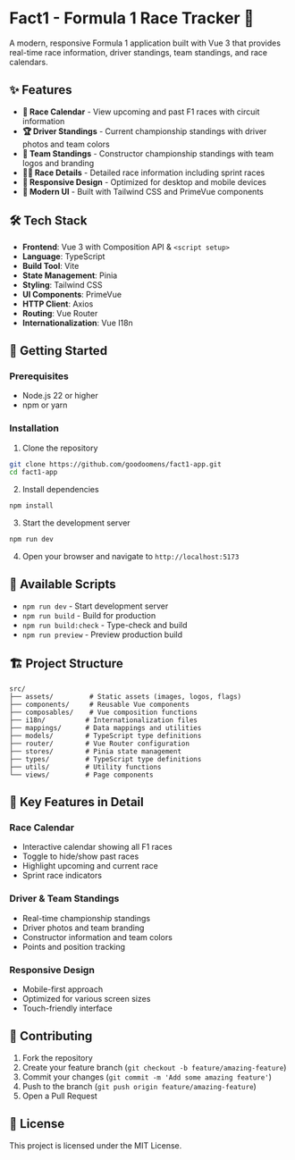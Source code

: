 # Fact1 - Formula 1 Race Tracker 🏁

A modern, responsive Formula 1 application built with Vue 3 that provides real-time race information, driver standings, team standings, and race calendars.

## ✨ Features

- **📅 Race Calendar** - View upcoming and past F1 races with circuit information
- **🏆 Driver Standings** - Current championship standings with driver photos and team colors
- **🏁 Team Standings** - Constructor championship standings with team logos and branding
- **🏃‍♂️ Race Details** - Detailed race information including sprint races
- **📱 Responsive Design** - Optimized for desktop and mobile devices
- **🎨 Modern UI** - Built with Tailwind CSS and PrimeVue components

## 🛠️ Tech Stack

- **Frontend**: Vue 3 with Composition API & `<script setup>`
- **Language**: TypeScript
- **Build Tool**: Vite
- **State Management**: Pinia
- **Styling**: Tailwind CSS
- **UI Components**: PrimeVue
- **HTTP Client**: Axios
- **Routing**: Vue Router
- **Internationalization**: Vue I18n

## 🚀 Getting Started

### Prerequisites

- Node.js 22 or higher
- npm or yarn

### Installation

1. Clone the repository

```bash
git clone https://github.com/goodoomens/fact1-app.git
cd fact1-app
```

2. Install dependencies

```bash
npm install
```

3. Start the development server

```bash
npm run dev
```

4. Open your browser and navigate to `http://localhost:5173`

## 📜 Available Scripts

- `npm run dev` - Start development server
- `npm run build` - Build for production
- `npm run build:check` - Type-check and build
- `npm run preview` - Preview production build

## 🏗️ Project Structure

```
src/
├── assets/         # Static assets (images, logos, flags)
├── components/     # Reusable Vue components
├── composables/    # Vue composition functions
├── i18n/          # Internationalization files
├── mappings/      # Data mappings and utilities
├── models/        # TypeScript type definitions
├── router/        # Vue Router configuration
├── stores/        # Pinia state management
├── types/         # TypeScript type definitions
├── utils/         # Utility functions
└── views/         # Page components
```

## 🎯 Key Features in Detail

### Race Calendar

- Interactive calendar showing all F1 races
- Toggle to hide/show past races
- Highlight upcoming and current race
- Sprint race indicators

### Driver & Team Standings

- Real-time championship standings
- Driver photos and team branding
- Constructor information and team colors
- Points and position tracking

### Responsive Design

- Mobile-first approach
- Optimized for various screen sizes
- Touch-friendly interface

## 🤝 Contributing

1. Fork the repository
2. Create your feature branch (`git checkout -b feature/amazing-feature`)
3. Commit your changes (`git commit -m 'Add some amazing feature'`)
4. Push to the branch (`git push origin feature/amazing-feature`)
5. Open a Pull Request

## 📄 License

This project is licensed under the MIT License.
